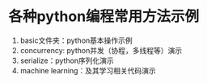 # 各种python编程常用方法示例

1. basic文件夹：python基本操作示例
2. concurrency: python并发（协程，多线程等）演示
3. serialize：python序列化演示
4. machine learning：及其学习相关代码演示